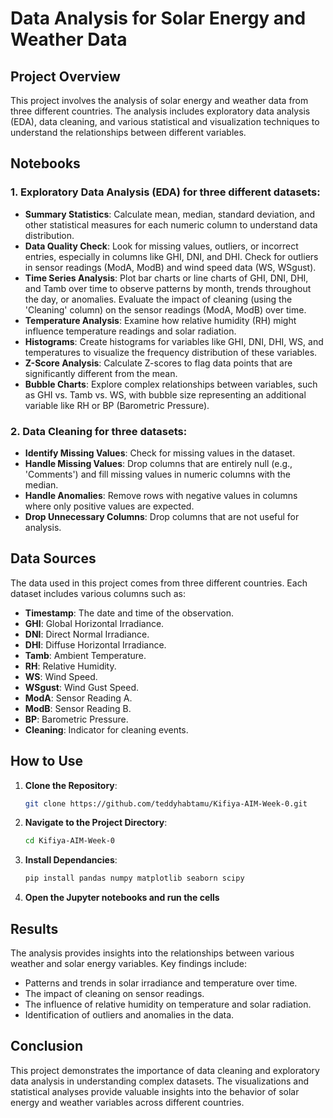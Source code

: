# Data Analysis for Solar Energy and Weather Data

## Project Overview

This project involves the analysis of solar energy and weather data from three different countries. The analysis includes exploratory data analysis (EDA), data cleaning, and various statistical and visualization techniques to understand the relationships between different variables.

## Notebooks

### 1. Exploratory Data Analysis (EDA) for three different datasets:

- **Summary Statistics**: Calculate mean, median, standard deviation, and other statistical measures for each numeric column to understand data distribution.
- **Data Quality Check**: Look for missing values, outliers, or incorrect entries, especially in columns like GHI, DNI, and DHI. Check for outliers in sensor readings (ModA, ModB) and wind speed data (WS, WSgust).
- **Time Series Analysis**: Plot bar charts or line charts of GHI, DNI, DHI, and Tamb over time to observe patterns by month, trends throughout the day, or anomalies. Evaluate the impact of cleaning (using the 'Cleaning' column) on the sensor readings (ModA, ModB) over time.
- **Temperature Analysis**: Examine how relative humidity (RH) might influence temperature readings and solar radiation.
- **Histograms**: Create histograms for variables like GHI, DNI, DHI, WS, and temperatures to visualize the frequency distribution of these variables.
- **Z-Score Analysis**: Calculate Z-scores to flag data points that are significantly different from the mean.
- **Bubble Charts**: Explore complex relationships between variables, such as GHI vs. Tamb vs. WS, with bubble size representing an additional variable like RH or BP (Barometric Pressure).

### 2. Data Cleaning for three datasets:

- **Identify Missing Values**: Check for missing values in the dataset.
- **Handle Missing Values**: Drop columns that are entirely null (e.g., 'Comments') and fill missing values in numeric columns with the median.
- **Handle Anomalies**: Remove rows with negative values in columns where only positive values are expected.
- **Drop Unnecessary Columns**: Drop columns that are not useful for analysis.

## Data Sources

The data used in this project comes from three different countries. Each dataset includes various columns such as:
- **Timestamp**: The date and time of the observation.
- **GHI**: Global Horizontal Irradiance.
- **DNI**: Direct Normal Irradiance.
- **DHI**: Diffuse Horizontal Irradiance.
- **Tamb**: Ambient Temperature.
- **RH**: Relative Humidity.
- **WS**: Wind Speed.
- **WSgust**: Wind Gust Speed.
- **ModA**: Sensor Reading A.
- **ModB**: Sensor Reading B.
- **BP**: Barometric Pressure.
- **Cleaning**: Indicator for cleaning events.

## How to Use

1. **Clone the Repository**:
   ```sh
   git clone https://github.com/teddyhabtamu/Kifiya-AIM-Week-0.git
2. **Navigate to the Project Directory**:
   ```sh
   cd Kifiya-AIM-Week-0
3. **Install Dependancies**: 
   ```sh
   pip install pandas numpy matplotlib seaborn scipy
4. **Open the Jupyter notebooks and run the cells**


## Results
The analysis provides insights into the relationships between various weather and solar energy variables. Key findings include:

- Patterns and trends in solar irradiance and temperature over time.
- The impact of cleaning on sensor readings.
- The influence of relative humidity on temperature and solar radiation.
- Identification of outliers and anomalies in the data.

## Conclusion
This project demonstrates the importance of data cleaning and exploratory data analysis in understanding complex datasets. The visualizations and statistical analyses provide valuable insights into the behavior of solar energy and weather variables across different countries.
